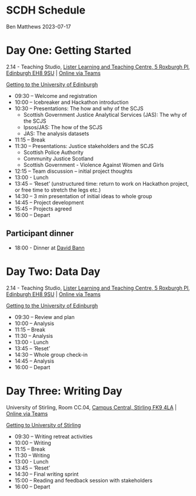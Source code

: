 SCDH Schedule
================
Ben Matthews
2023-07-17

# Day One: Getting Started

2.14 - Teaching Studio, [Lister Learning and Teaching
Centre, 5 Roxburgh Pl, Edinburgh EH8 9SU](https://www.ed.ac.uk/files/atoms/files/lister_learning_teaching_centre.pdf)
\| [Online via Teams](https://teams.microsoft.com/l/meetup-join/19%3ameeting_ZGFjZmEwMmMtN2QyMy00MGQzLThkMmMtZDE4MmJiYWQwZjRl%40thread.v2/0?context=%7b%22Tid%22%3a%224e8d09f7-cc79-4ccb-9149-a4238dd17422%22%2c%22Oid%22%3a%22377ce8b0-c373-4490-aa17-52b4a43eb528%22%7d)

[Getting to the University of Edinburgh](https://www.ed.ac.uk/maps/getting-here)

- 09:30 – Welcome and registration
- 10:00 – Icebreaker and Hackathon introduction
- 10:30 – Presentations: The how and why of the SCJS
  - Scottish Government Justice Analytical Services (JAS): The why of
    the SCJS
  - Ipsos/JAS: The how of the SCJS
  - JAS: The analysis datasets
- 11:15 – Break
- 11:30 – Presentations: Justice stakeholders and the SCJS
  - Scottish Police Authority
  - Community Justice Scotland
  - Scottish Government - Violence Against Women and Girls
- 12:15 – Team discussion – initial project thoughts
- 13:00 - Lunch
- 13:45 – ‘Reset’ (unstructured time: return to work on Hackathon
  project, or free time to stretch the legs etc.)
- 14:30 – 3 min presentation of initial ideas to whole group
- 14:45 – Project development
- 15:45 – Projects agreed
- 16:00 – Depart

## Participant dinner

- 18:00 - Dinner at [David Bann](https://www.davidbann.co.uk/)  

# Day Two: Data Day

2.14 - Teaching Studio, [Lister Learning and Teaching
Centre, 5 Roxburgh Pl, Edinburgh EH8 9SU](https://www.ed.ac.uk/files/atoms/files/lister_learning_teaching_centre.pdf)
\| [Online via Teams](https://teams.microsoft.com/l/meetup-join/19%3ameeting_ZGFjZmEwMmMtN2QyMy00MGQzLThkMmMtZDE4MmJiYWQwZjRl%40thread.v2/0?context=%7b%22Tid%22%3a%224e8d09f7-cc79-4ccb-9149-a4238dd17422%22%2c%22Oid%22%3a%22377ce8b0-c373-4490-aa17-52b4a43eb528%22%7d)

[Getting to the University of Edinburgh](https://www.ed.ac.uk/maps/getting-here)

- 09:30 – Review and plan
- 10:00 – Analysis
- 11:15 – Break
- 11:30 – Analysis
- 13:00 - Lunch
- 13:45 – ‘Reset’
- 14:30 – Whole group check-in
- 14:45 – Analysis
- 16:00 – Depart

# Day Three: Writing Day

University of Stirling, Room CC.04, [Campus Central, Stirling FK9 4LA](https://www.stir.ac.uk/media/stirling/global-assets/documents/university-of-stirling-campus-map.pdf) \| [Online via Teams](https://teams.microsoft.com/l/meetup-join/19%3ameeting_ZGFjZmEwMmMtN2QyMy00MGQzLThkMmMtZDE4MmJiYWQwZjRl%40thread.v2/0?context=%7b%22Tid%22%3a%224e8d09f7-cc79-4ccb-9149-a4238dd17422%22%2c%22Oid%22%3a%22377ce8b0-c373-4490-aa17-52b4a43eb528%22%7d)

[Getting to University of Stirling](https://www.stir.ac.uk/about/getting-here/)

- 09:30 – Writing retreat activities
- 10:00 – Writing
- 11:15 – Break
- 11:30 – Writing
- 13:00 - Lunch
- 13:45 – ‘Reset’
- 14:30 – Final writing sprint
- 15:00 – Reading and feedback session with stakeholders
- 16:00 – Depart
